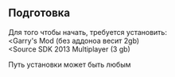 ## Подготовка 

Для того чтобы начать, требуется установить: <br>
<Garry's Mod (без аддоноа весит 2gb) <br>
<Source SDK 2013 Multiplayer (3 gb)

Путь установки может быть любым




